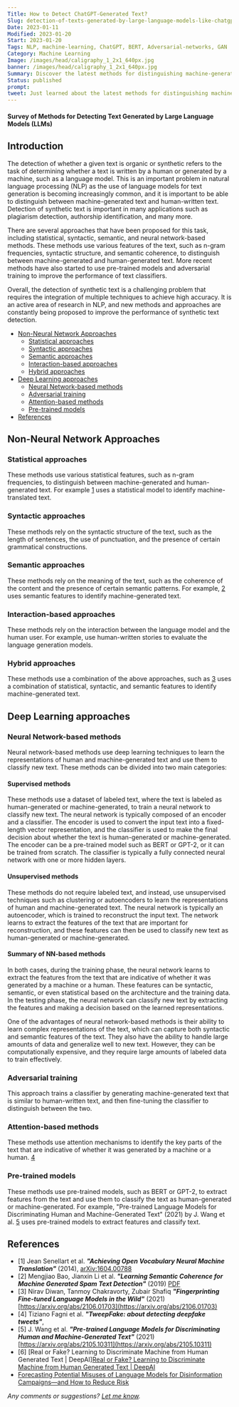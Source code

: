 ```yaml
---
Title: How to Detect ChatGPT-Generated Text?
Slug: detection-of-texts-generated-by-large-language-models-like-chatgpt
Date: 2023-01-11
Modified: 2023-01-20
Start: 2023-01-20
Tags: NLP, machine-learning, ChatGPT, BERT, Adversarial-networks, GAN
Category: Machine Learning
Image: /images/head/caligraphy_1_2x1_640px.jpg
banner: /images/head/caligraphy_1_2x1_640px.jpg
Summary: Discover the latest methods for distinguishing machine-generated text from the human-written text. Learn about statistical, syntactic, semantic, and neural network-based approaches. Stay up-to-date with the latest research in NLP and AI.
Status: published
prompt:
tweet: Just learned about the latest methods for distinguishing machine-generated text from human-written text, including neural network-based approaches. Stay ahead of the game in NLP and AI research!
---
```

#### Survey of Methods for Detecting Text Generated by Large Language Models (LLMs)

## Introduction
The detection of whether a given text is organic or synthetic refers to the task of determining whether a text is written by a human or generated by a machine, such as a language model. This is an important problem in natural language processing (NLP) as the use of language models for text generation is becoming increasingly common, and it is important to be able to distinguish between machine-generated text and human-written text. Detection of synthetic text is important in many applications such as plagiarism detection, authorship identification, and many more.

There are several approaches that have been proposed for this task, including statistical, syntactic, semantic, and neural network-based methods. These methods use various features of the text, such as n-gram frequencies, syntactic structure, and semantic coherence, to distinguish between machine-generated and human-generated text. More recent methods have also started to use pre-trained models and adversarial training to improve the performance of text classifiers.

Overall, the detection of synthetic text is a challenging problem that requires the integration of multiple techniques to achieve high accuracy. It is an active area of research in NLP, and new methods and approaches are constantly being proposed to improve the performance of synthetic text detection.

<!-- MarkdownTOC levels="2,3" autolink="true" autoanchor="true" -->

- [Non-Neural Network Approaches](#non-neural-network-approaches)
	- [Statistical approaches](#statistical-approaches)
	- [Syntactic approaches](#syntactic-approaches)
	- [Semantic approaches](#semantic-approaches)
	- [Interaction-based approaches](#interaction-based-approaches)
	- [Hybrid approaches](#hybrid-approaches)
- [Deep Learning approaches](#deep-learning-approaches)
	- [Neural Network-based methods](#neural-network-based-methods)
	- [Adversarial training](#adversarial-training)
	- [Attention-based methods](#attention-based-methods)
	- [Pre-trained models](#pre-trained-models)
- [References](#references)

<!-- /MarkdownTOC -->

<a id="non-neural-network-approaches"></a>
## Non-Neural Network Approaches
<a id="statistical-approaches"></a>
### Statistical approaches
These methods use various statistical features, such as n-gram frequencies, to distinguish between machine-generated and human-generated text. For example [1](#r1) uses a statistical model to identify machine-translated text.

<a id="syntactic-approaches"></a>
### Syntactic approaches
These methods rely on the syntactic structure of the text, such as the length of sentences, the use of punctuation, and the presence of certain grammatical constructions. 

<a id="semantic-approaches"></a>
### Semantic approaches
These methods rely on the meaning of the text, such as the coherence of the content and the presence of certain semantic patterns. For example, [2](#r2) uses semantic features to identify machine-generated text.

<a id="interaction-based-approaches"></a>
### Interaction-based approaches
These methods rely on the interaction between the language model and the human user. For example, use human-written stories to evaluate the language generation models.

<a id="hybrid-approaches"></a>
### Hybrid approaches
These methods use a combination of the above approaches, such as [3](#r3) uses a combination of statistical, syntactic, and semantic features to identify machine-generated text.

<a id="deep-learning-approaches"></a>
## Deep Learning approaches

<a id="neural-network-based-methods"></a>
### Neural Network-based methods
Neural network-based methods use deep learning techniques to learn the representations of human and machine-generated text and use them to classify new text. These methods can be divided into two main categories:

#### Supervised methods
These methods use a dataset of labeled text, where the text is labeled as human-generated or machine-generated, to train a neural network to classify new text. The neural network is typically composed of an encoder and a classifier. The encoder is used to convert the input text into a fixed-length vector representation, and the classifier is used to make the final decision about whether the text is human-generated or machine-generated. The encoder can be a pre-trained model such as BERT or GPT-2, or it can be trained from scratch. The classifier is typically a fully connected neural network with one or more hidden layers.
    
#### Unsupervised methods
These methods do not require labeled text, and instead, use unsupervised techniques such as clustering or autoencoders to learn the representations of human and machine-generated text. The neural network is typically an autoencoder, which is trained to reconstruct the input text. The network learns to extract the features of the text that are important for reconstruction, and these features can then be used to classify new text as human-generated or machine-generated.
    

#### Summary of NN-based methods
In both cases, during the training phase, the neural network learns to extract the features from the text that are indicative of whether it was generated by a machine or a human. These features can be syntactic, semantic, or even statistical based on the architecture and the training data. In the testing phase, the neural network can classify new text by extracting the features and making a decision based on the learned representations.

One of the advantages of neural network-based methods is their ability to learn complex representations of the text, which can capture both syntactic and semantic features of the text. They also have the ability to handle large amounts of data and generalize well to new text. However, they can be computationally expensive, and they require large amounts of labeled data to train effectively.
    
<a id="adversarial-training"></a>
### Adversarial training
This approach trains a classifier by generating machine-generated text that is similar to human-written text, and then fine-tuning the classifier to distinguish between the two. 
    
<a id="attention-based-methods"></a>
### Attention-based methods
These methods use attention mechanisms to identify the key parts of the text that are indicative of whether it was generated by a machine or a human. [4](#r4)
    
<a id="pre-trained-models"></a>
### Pre-trained models
These methods use pre-trained models, such as BERT or GPT-2, to extract features from the text and use them to classify the text as human-generated or machine-generated. For example, "Pre-trained Language Models for Discriminating Human and Machine-Generated Text" (2021) by J. Wang et al. [5](#r5) uses pre-trained models to extract features and classify text.

<a id="references"></a>
## References
- <a id="r1">[1]</a> Jean Senellart et al. ***"Achieving Open Vocabulary Neural Machine Translation"*** (2014), [arXiv:1604.00788](https://arxiv.org/abs/1604.00788)
- <a id="r2">[2]</a> Mengjiao Bao, Jianxin Li et al. ***"Learning Semantic Coherence for Machine Generated Spam Text Detection"*** (2019) [PDF](https://www.semanticscholar.org/paper/Learning-Semantic-Coherence-for-Machine-Generated-Bao-Li/5de7dca75e9846fcbb7d6c9b4c8ab5aaf6cfbd43)
- <a id="r3">[3]</a> Nirav Diwan, Tanmoy Chakravorty, Zubair Shafiq ***"Fingerprinting Fine-tuned Language Models in the Wild"*** (2021) [https://arxiv.org/abs/2106.01703](https://arxiv.org/abs/2106.01703)
- <a id="r4">[4]</a> Tiziano Fagni et al. ***"TweepFake: about detecting deepfake tweets"***, 
- <a id="r5">[5]</a> J. Wang et al. ***"Pre-trained Language Models for Discriminating Human and Machine-Generated Text"*** (2021) [https://arxiv.org/abs/2105.10311](https://arxiv.org/abs/2105.10311)
- \[6\] [Real or Fake? Learning to Discriminate Machine from Human Generated Text | DeepAI][Real or Fake? Learning to Discriminate Machine from Human Generated Text | DeepAI](https://deepai.org/publication/real-or-fake-learning-to-discriminate-machine-from-human-generated-text)
- [Forecasting Potential Misuses of Language Models for Disinformation Campaigns—and How to Reduce Risk](https://openai.com/blog/forecasting-misuse/)

*Any comments or suggestions? [Let me know](mailto:ksafjan@gmail.com?subject=Blog+post).*